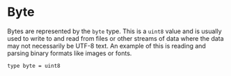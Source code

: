 # Byte

Bytes are represented by the `byte` type. This is a `uint8` value and is usually used to write to and read from files or other streams of data where the data may not necessarily be UTF-8 text. An example of this is reading and parsing binary formats like images or fonts.

```
type byte = uint8
```
